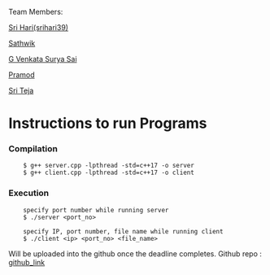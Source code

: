 
Team Members:

[Sri Hari(srihari39)](https://github.com/srihari39)

[Sathwik](https://github.com/sathwik22)

[G Venkata Surya Sai](https://github.com/G-Venkata-Surya-Sai)

[Pramod]()

[Sri Teja]()

# Instructions to run Programs

### Compilation
```
    $ g++ server.cpp -lpthread -std=c++17 -o server
    $ g++ client.cpp -lpthread -std=c++17 -o client
```

### Execution
```
    specify port number while running server
    $ ./server <port_no>

    specify IP, port number, file name while running client
    $ ./client <ip> <port_no> <file_name>
```

Will be uploaded into the github once the deadline completes.
Github repo : [github_link](https://github.com/srihari39/Computer-Networks-II) 
